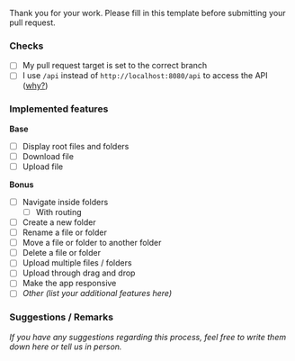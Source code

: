 Thank you for your work. Please fill in this template before submitting your pull request.

### Checks

- [ ] My pull request target is set to the correct branch
- [ ] I use `/api` instead of `http://localhost:8080/api` to access the API ([why?](https://github.com/oodrive/front-technical-test#api))

### Implemented features

**Base**

- [ ] Display root files and folders
- [ ] Download file
- [ ] Upload file

**Bonus**

- [ ] Navigate inside folders
  - [ ] With routing
- [ ] Create a new folder
- [ ] Rename a file or folder
- [ ] Move a file or folder to another folder
- [ ] Delete a file or folder
- [ ] Upload multiple files / folders
- [ ] Upload through drag and drop
- [ ] Make the app responsive
- [ ] _Other (list your additional features here)_

### Suggestions / Remarks

_If you have any suggestions regarding this process, feel free to write them down here or tell us in person._
